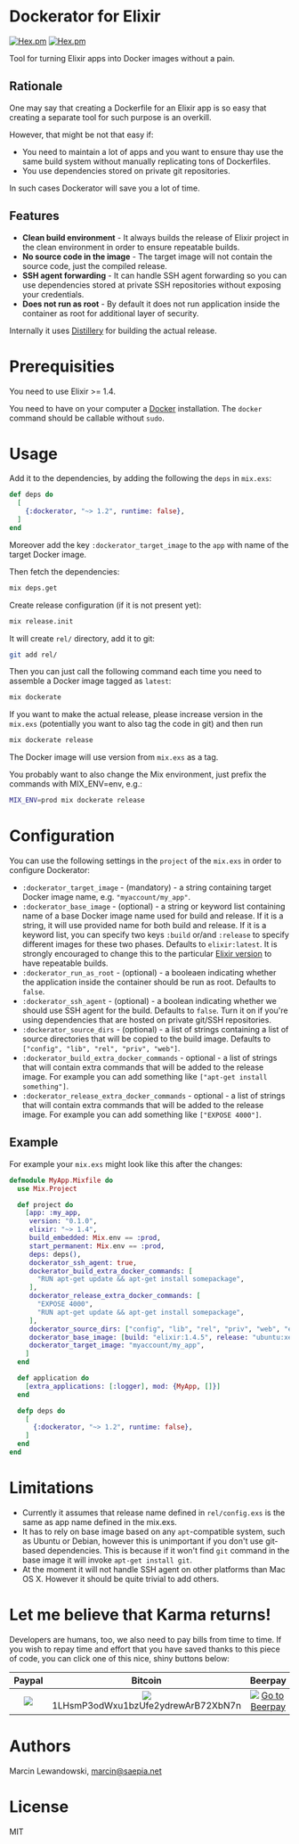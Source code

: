 # Dockerator for Elixir

[![Hex.pm](https://img.shields.io/hexpm/v/dockerator.svg)](https://hex.pm/packages/dockerator)
[![Hex.pm](https://img.shields.io/hexpm/dt/dockerator.svg)](https://hex.pm/packages/dockerator)

Tool for turning Elixir apps into Docker images without a pain.

## Rationale

One may say that creating a Dockerfile for an Elixir app is so easy that
creating a separate tool for such purpose is an overkill.

However, that might be not that easy if:

* You need to maintain a lot of apps and you want to ensure thay use the same
  build system without manually replicating tons of Dockerfiles.
* You use dependencies stored on private git repositories.

In such cases Dockerator will save you a lot of time.

## Features

* **Clean build environment** - It always builds the release of Elixir project 
  in the clean environment in order to ensure repeatable builds.
* **No source code in the image** - The target image will not contain the
  source code, just the compiled release.
* **SSH agent forwarding** - It can handle SSH agent forwarding so you can use 
  dependencies stored at private SSH repositories without exposing your 
  credentials.
* **Does not run as root** - By default it does not run application inside
  the container as root for additional layer of security.

Internally it uses [Distillery](https://github.com/bitwalker/distillery) for
building the actual release.


# Prerequisities

You need to use Elixir >= 1.4.

You need to have on your computer a [Docker](https://docker.io) installation.
The `docker` command should be callable without `sudo`.


# Usage

Add it to the dependencies, by adding the following the `deps` in `mix.exs`:

```elixir
def deps do
  [
    {:dockerator, "~> 1.2", runtime: false},
  ]
end
``` 

Moreover add the key `:dockerator_target_image` to the `app` with name of the
target Docker image.

Then fetch the dependencies:

```bash
mix deps.get
```

Create release configuration (if it is not present yet):

```bash
mix release.init
```

It will create `rel/` directory, add it to git:

```bash
git add rel/
```


Then you can just call the following command each time you need to assemble
a Docker image tagged as `latest`:

```bash
mix dockerate
```

If you want to make the actual release, please increase version in the
`mix.exs` (potentially you want to also tag the code in git) and then run

```bash
mix dockerate release
```

The Docker image will use version from `mix.exs` as a tag.

You probably want to also change the Mix environment, just prefix the
commands with MIX_ENV=env, e.g.:


```bash
MIX_ENV=prod mix dockerate release
```



# Configuration

You can use the following settings in the `project` of the `mix.exs` in order
to configure Dockerator:

* `:dockerator_target_image` - (mandatory) - a string containing target
  Docker image name, e.g. `"myaccount/my_app"`.
* `:dockerator_base_image` - (optional) - a string or keyword list containing 
  name of a base Docker image name used for build and release. If it is
  a string, it will use provided name for both build and release. If it is
  a keyword list, you can specify two keys `:build` or/and `:release` to
  specify different images for these two phases. Defaults to 
  `elixir:latest`. It is strongly encouraged to change this to the particular
  [Elixir version](https://hub.docker.com/r/library/elixir/tags/) to have
  repeatable builds.
* `:dockerator_run_as_root` - (optional) - a booleaen indicating whether the
  application inside the container should be run as root. Defaults to `false`.
* `:dockerator_ssh_agent` - (optional) - a boolean indicating whether
  we should use SSH agent for the build. Defaults to `false`. Turn it on
  if you're using dependencies that are hosted on private git/SSH repositories.
* `:dockerator_source_dirs` - (optional) - a list of strings containing a list
  of source directories that will be copied to the build image. Defaults to
  `["config", "lib", "rel", "priv", "web"]`.
* `:dockerator_build_extra_docker_commands` - optional - a list of strings that
  will contain extra commands that will be added to the release image. For
  example you can add something like `["apt-get install something"]`. 
* `:dockerator_release_extra_docker_commands` - optional - a list of strings that
  will contain extra commands that will be added to the release image. For
  example you can add something like `["EXPOSE 4000"]`. 

## Example

For example your `mix.exs` might look like this after the changes:

```elixir
defmodule MyApp.Mixfile do
  use Mix.Project

  def project do
    [app: :my_app,
     version: "0.1.0",
     elixir: "~> 1.4",
     build_embedded: Mix.env == :prod,
     start_permanent: Mix.env == :prod,
     deps: deps(),
     dockerator_ssh_agent: true,
     dockerator_build_extra_docker_commands: [
       "RUN apt-get update && apt-get install somepackage",
     ],
     dockerator_release_extra_docker_commands: [
       "EXPOSE 4000",
       "RUN apt-get update && apt-get install somepackage",
     ],
     dockerator_source_dirs: ["config", "lib", "rel", "priv", "web", "extra"],
     dockerator_base_image: [build: "elixir:1.4.5", release: "ubuntu:xenial"],
     dockerator_target_image: "myaccount/my_app",
    ]
  end

  def application do
    [extra_applications: [:logger], mod: {MyApp, []}]
  end

  defp deps do
    [
      {:dockerator, "~> 1.2", runtime: false},
    ]
  end
end
```


# Limitations

* Currently it assumes that release name defined in `rel/config.exs` is 
  the same as app name defined in the mix.exs.
* It has to rely on base image based on any `apt`-compatible system, such as 
  Ubuntu or Debian, however this is unimportant if you don't use git-based 
  dependencies. This is because if it won't find `git` command in the base
  image it will invoke `apt-get install git`.
* At the moment it will not handle SSH agent on other platforms than Mac OS X.
  However it should be quite trivial to add others.


# Let me believe that Karma returns!

Developers are humans, too, we also need to pay bills from time to time. If you
wish to repay time and effort that you have saved thanks to this piece of code,
you can click one of this nice, shiny buttons below:

| Paypal | Bitcoin | Beerpay |
| :----: | :-----: | :-----: |
| [![](https://www.paypalobjects.com/en_US/i/btn/btn_donateCC_LG.gif)](https://www.paypal.com/cgi-bin/webscr?cmd=_s-xclick&hosted_button_id=5BF9TT5YQNU5J) | [![](https://i.imgur.com/dFkg3fw.png)](https://i.imgur.com/5VJeR9h.png)<br> 1LHsmP3odWxu1bzUfe2ydrewArB72XbN7n | [![Go to Beerpay](https://beerpay.io/mspanc/jumbo/badge.svg)](https://beerpay.io/mspanc/jumbo) |


# Authors

Marcin Lewandowski, marcin@saepia.net


# License

MIT
